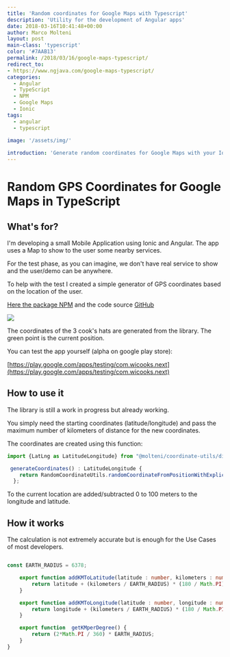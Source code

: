 ```yaml
---
title: 'Random coordinates for Google Maps with Typescript'
description: 'Utility for the development of Angular apps'
date: 2018-03-16T10:41:48+00:00
author: Marco Molteni
layout: post
main-class: 'typescript'
color: '#7AAB13'
permalink: /2018/03/16/google-maps-typescript/
redirect_to:
- https://www.ngjava.com/google-maps-typescript/
categories:
  - Angular
  - TypeScript
  - NPM
  - Google Maps
  - Ionic 
tags:
  - angular
  - typescript
 
image: '/assets/img/'

introduction: 'Generate random coordinates for Google Maps with your Ionic/TypeScript application'
---
```

# Random GPS Coordinates for Google Maps in TypeScript

## What's for?

I'm developing a small Mobile Application using Ionic and Angular. The app uses a Map to show to the user some nearby services.

For the test phase, as you can imagine, we don't have real service to show and the user/demo can be anywhere.

To help with the test I created a simple generator of GPS coordinates based on the location of the user.

[Here the package NPM](https://www.npmjs.com/package/@molteni/coordinate-utils) and the code source [GitHub](https://github.com/marco76/CoordinateUtils)

<img src="{{site.baseurl}}/assets/img/uploads/2018/03/map_1.jpg" />

The coordinates of the 3 cook's hats are generated from the library. The green point is the current position.

You can test the app yourself (alpha on google play store):

[https://play.google.com/apps/testing/com.wicooks.next](https://play.google.com/apps/testing/com.wicooks.next)

## How to use it

The library is still a work in progress but already working.

You simply need the starting coordinates (latitude/longitude) and pass the maximum number of kilometers of distance for the new coordinates.

The coordinates are created using this function:
```typescript
import {LatLng as LatitudeLongitude} from "@molteni/coordinate-utils/dist/LatLng";

 generateCoordinates() : LatitudeLongitude {
    return RandomCoordinateUtils.randomCoordinateFromPositionWithExplicitLatLng(this.currentLocation.lat, this.currentLocation.lng, 0.1);
  };
```

To the current location are added/subtracted 0 to 100 meters to the longitude and latitude.

## How it works

The calculation is not extremely accurate but is enough for the Use Cases of most developers.

``` typescript

const EARTH_RADIUS = 6378;

    export function addKMToLatitude(latitude : number, kilometers : number) : number {
        return latitude + (kilometers / EARTH_RADIUS) * (180 / Math.PI);
    }

    export function addKMToLongitude(latitude : number, longitude : number, kilometers : number) : number {
        return longitude + (kilometers / EARTH_RADIUS) * (180 / Math.PI) / Math.cos(latitude * Math.PI / 180);
    }

    export function  getKMperDegree() {
        return (2*Math.PI / 360) * EARTH_RADIUS;
    }
}
```